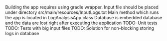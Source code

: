 Building the app requires using gradle wrapper.
Input file should be placed under directory src/main/resources/InputLogs.txt
Main method which runs the app is located in LogAnalysisApp.class
Database is embedded database and the data are lost right after executing the application
TODO: Unit tests
TODO: Tests with big input files
TODO: Solution for non-blocking storing logs in database